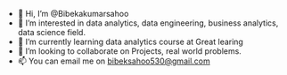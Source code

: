 - 👋 Hi, I’m @Bibekakumarsahoo
- 👀 I’m interested in data analytics, data engineering, business analytics, data science field.
- 🌱 I’m currently learning data analytics course at Great learing
- 💞️ I’m looking to collaborate on Projects, real world problems.
- 📫 You can email me on bibeksahoo530@gmail.com

<!---
Bibekakumarsahoo/Bibekakumarsahoo is a ✨ special ✨ repository because its `README.md` (this file) appears on your GitHub profile.
You can click the Preview link to take a look at your changes.
--->
